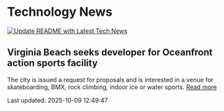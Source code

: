 # Technology News

[![Update README with Latest Tech News](https://github.com/tcdtist/daily-tech-digest/actions/workflows/main.yml/badge.svg)](https://github.com/tcdtist/daily-tech-digest/actions/workflows/main.yml)

## Virginia Beach seeks developer for Oceanfront action sports facility
The city is issued a request for proposals and is interested in a venue for skateboarding, BMX, rock climbing, indoor ice or water sports.
[Read more](https://www.pilotonline.com/2025/10/08/bmx-or-skateboarding-virginia-beach-wants-another-sports-venue-at-the-oceanfront/)



Last updated: 2025-10-09 12:49:47